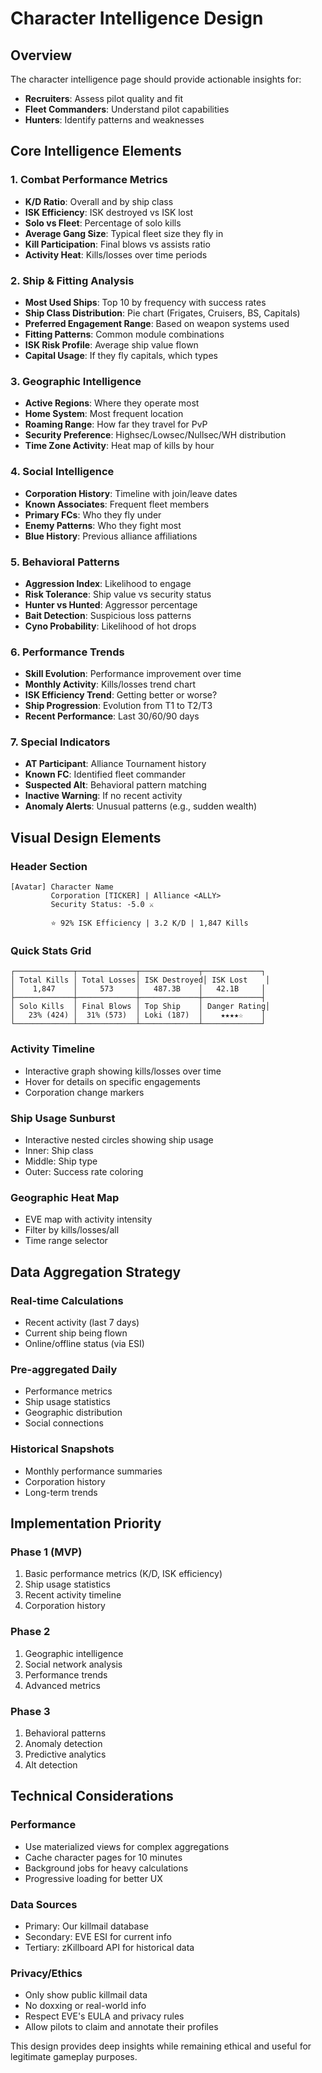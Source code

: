 # Character Intelligence Design

## Overview
The character intelligence page should provide actionable insights for:
- **Recruiters**: Assess pilot quality and fit
- **Fleet Commanders**: Understand pilot capabilities
- **Hunters**: Identify patterns and weaknesses

## Core Intelligence Elements

### 1. **Combat Performance Metrics**
- **K/D Ratio**: Overall and by ship class
- **ISK Efficiency**: ISK destroyed vs ISK lost
- **Solo vs Fleet**: Percentage of solo kills
- **Average Gang Size**: Typical fleet size they fly in
- **Kill Participation**: Final blows vs assists ratio
- **Activity Heat**: Kills/losses over time periods

### 2. **Ship & Fitting Analysis**
- **Most Used Ships**: Top 10 by frequency with success rates
- **Ship Class Distribution**: Pie chart (Frigates, Cruisers, BS, Capitals)
- **Preferred Engagement Range**: Based on weapon systems used
- **Fitting Patterns**: Common module combinations
- **ISK Risk Profile**: Average ship value flown
- **Capital Usage**: If they fly capitals, which types

### 3. **Geographic Intelligence**
- **Active Regions**: Where they operate most
- **Home System**: Most frequent location
- **Roaming Range**: How far they travel for PvP
- **Security Preference**: Highsec/Lowsec/Nullsec/WH distribution
- **Time Zone Activity**: Heat map of kills by hour

### 4. **Social Intelligence**
- **Corporation History**: Timeline with join/leave dates
- **Known Associates**: Frequent fleet members
- **Primary FCs**: Who they fly under
- **Enemy Patterns**: Who they fight most
- **Blue History**: Previous alliance affiliations

### 5. **Behavioral Patterns**
- **Aggression Index**: Likelihood to engage
- **Risk Tolerance**: Ship value vs security status
- **Hunter vs Hunted**: Aggressor percentage
- **Bait Detection**: Suspicious loss patterns
- **Cyno Probability**: Likelihood of hot drops

### 6. **Performance Trends**
- **Skill Evolution**: Performance improvement over time
- **Monthly Activity**: Kills/losses trend chart
- **ISK Efficiency Trend**: Getting better or worse?
- **Ship Progression**: Evolution from T1 to T2/T3
- **Recent Performance**: Last 30/60/90 days

### 7. **Special Indicators**
- **AT Participant**: Alliance Tournament history
- **Known FC**: Identified fleet commander
- **Suspected Alt**: Behavioral pattern matching
- **Inactive Warning**: If no recent activity
- **Anomaly Alerts**: Unusual patterns (e.g., sudden wealth)

## Visual Design Elements

### Header Section
```
[Avatar] Character Name
         Corporation [TICKER] | Alliance <ALLY>
         Security Status: -5.0 ⚔️
         
         ⭐ 92% ISK Efficiency | 3.2 K/D | 1,847 Kills
```

### Quick Stats Grid
```
┌─────────────┬─────────────┬─────────────┬─────────────┐
│ Total Kills │ Total Losses│ ISK Destroyed│ ISK Lost    │
│    1,847    │     573     │   487.3B    │   42.1B     │
├─────────────┼─────────────┼─────────────┼─────────────┤
│ Solo Kills  │ Final Blows │ Top Ship    │ Danger Rating│
│   23% (424) │  31% (573)  │ Loki (187)  │    ★★★★☆    │
└─────────────┴─────────────┴─────────────┴─────────────┘
```

### Activity Timeline
- Interactive graph showing kills/losses over time
- Hover for details on specific engagements
- Corporation change markers

### Ship Usage Sunburst
- Interactive nested circles showing ship usage
- Inner: Ship class
- Middle: Ship type
- Outer: Success rate coloring

### Geographic Heat Map
- EVE map with activity intensity
- Filter by kills/losses/all
- Time range selector

## Data Aggregation Strategy

### Real-time Calculations
- Recent activity (last 7 days)
- Current ship being flown
- Online/offline status (via ESI)

### Pre-aggregated Daily
- Performance metrics
- Ship usage statistics
- Geographic distribution
- Social connections

### Historical Snapshots
- Monthly performance summaries
- Corporation history
- Long-term trends

## Implementation Priority

### Phase 1 (MVP)
1. Basic performance metrics (K/D, ISK efficiency)
2. Ship usage statistics
3. Recent activity timeline
4. Corporation history

### Phase 2
1. Geographic intelligence
2. Social network analysis
3. Performance trends
4. Advanced metrics

### Phase 3
1. Behavioral patterns
2. Anomaly detection
3. Predictive analytics
4. Alt detection

## Technical Considerations

### Performance
- Use materialized views for complex aggregations
- Cache character pages for 10 minutes
- Background jobs for heavy calculations
- Progressive loading for better UX

### Data Sources
- Primary: Our killmail database
- Secondary: EVE ESI for current info
- Tertiary: zKillboard API for historical data

### Privacy/Ethics
- Only show public killmail data
- No doxxing or real-world info
- Respect EVE's EULA and privacy rules
- Allow pilots to claim and annotate their profiles

This design provides deep insights while remaining ethical and useful for legitimate gameplay purposes.